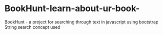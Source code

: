 # BookHunt-learn-about-ur-book-
BookHunt - a project for searching through text in javascript using bootstrap
String search concept used
